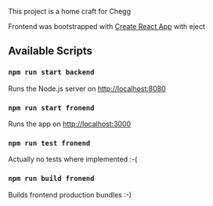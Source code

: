 This project is a home craft for Chegg

Frontend was bootstrapped with [Create React App](https://github.com/facebook/create-react-app) with eject

## Available Scripts

### `npm run start backend`

Runs the Node.js server on [http://localhost:8080](http://localhost:8080)<br>

### `npm run start fronend`

Runs the app on [http://localhost:3000](http://localhost:3000)<br>

### `npm run test fronend`

Actually no tests where implemented :-(

### `npm run build fronend`

Builds frontend production bundles :-)
